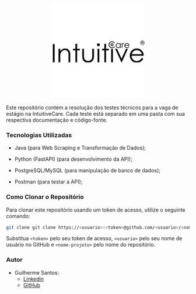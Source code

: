 <p align="center">
  <img src="images/logo.png" alt="IntuitiveCare">
</p>

Este repositório contém a resolução dos testes técnicos para a vaga de estágio na IntuitiveCare. Cada teste está separado em uma pasta com sua respectiva documentação e código-fonte.

### Tecnologias Utilizadas

- Java (para Web Scraping e Transformação de Dados);

- Python (FastAPI) (para desenvolvimento da API);

- PostgreSQL/MySQL (para manipulação de banco de dados);

- Postman (para testar a API);

### Como Clonar o Repositório

Para clonar este repositório usando um token de acesso, utilize o seguinte comando:

```sh
git clone git clone https://<usuario>:<token>@github.com/<usuario>/<nome-projeto.git>
```

Substitua `<token>` pelo seu token de acesso, `<usuario>` pelo seu nome de usuário no GitHub e `<nome-projeto>` pelo nome do repositório.

### Autor

- Guilherme Santos:
    - [Linkedin](https://www.linkedin.com/in/guilhermee-santos/)
    - [GitHub](https://github.com/GuilhermexL)
